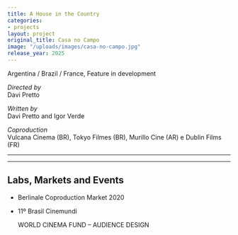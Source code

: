 ```yaml
---
title: A House in the Country
categories:
- projects
layout: project
original_title: Casa no Campo
image: "/uploads/images/casa-no-campo.jpg"
release_year: 2025
---
```


Argentina / Brazil / France, Feature in development

_Directed by_  
Davi Pretto

_Written by_  
Davi Pretto and Igor Verde

_Coproduction_  
Vulcana Cinema (BR), Tokyo Filmes (BR), Murillo Cine (AR) e Dublin Films (FR)

---

---

## Labs, Markets and Events

- Berlinale Coproduction Market 2020
- 11º Brasil Cinemundi

  WORLD CINEMA FUND – AUDIENCE DESIGN
